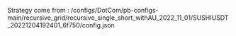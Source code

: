 Strategy come from : /configs/DotCom/pb-configs-main/recursive_grid/recursive_single_short_withAU_2022_11_01/SUSHIUSDT_20221204192401_6f750/config.json